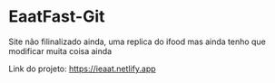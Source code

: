 # EaatFast-Git

Site não filinalizado ainda, uma replica do ifood mas ainda tenho que modificar muita coisa ainda

Link do projeto: https://ieaat.netlify.app
